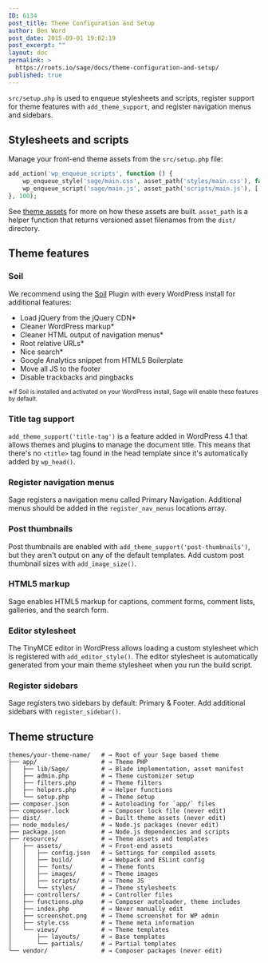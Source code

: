 ```yaml
---
ID: 6134
post_title: Theme Configuration and Setup
author: Ben Word
post_date: 2015-09-01 19:02:19
post_excerpt: ""
layout: doc
permalink: >
  https://roots.io/sage/docs/theme-configuration-and-setup/
published: true
---
```

`src/setup.php` is used to enqueue stylesheets and scripts, register support for theme features with <code>add_theme_support</code>, and register navigation menus and sidebars.

## Stylesheets and scripts

Manage your front-end theme assets from the `src/setup.php` file:

```php
add_action('wp_enqueue_scripts', function () {
    wp_enqueue_style('sage/main.css', asset_path('styles/main.css'), false, null);
    wp_enqueue_script('sage/main.js', asset_path('scripts/main.js'), ['jquery'], null, true);
}, 100);
```

See [theme assets](/sage/theme-development-and-building.md#theme-assets) for more on how these assets are built. `asset_path` is a helper function that returns versioned asset filenames from the `dist/` directory.

## Theme features

### Soil

We recommend using the [Soil](/plugins/soil) Plugin with every WordPress install for additional features:

* Load jQuery from the jQuery CDN*
* Cleaner WordPress markup*
* Cleaner HTML output of navigation menus*
* Root relative URLs*
* Nice search*
* Google Analytics snippet from HTML5 Boilerplate
* Move all JS to the footer
* Disable trackbacks and pingbacks

<small>&lowast;If Soil is installed and activated on your WordPress install, Sage will enable these features by default.</small>

### Title tag support

`add_theme_support('title-tag')` is a feature added in WordPress 4.1 that allows themes and plugins to manage the document title. This means that there's no `<title>` tag found in the head template since it's automatically added by `wp_head()`.

### Register navigation menus

Sage registers a navigation menu called Primary Navigation. Additional menus should be added in the `register_nav_menus` locations array.

### Post thumbnails

Post thumbnails are enabled with `add_theme_support('post-thumbnails')`, but they aren't output on any of the default templates. Add custom post thumbnail sizes with `add_image_size()`.

### HTML5 markup

Sage enables HTML5 markup for captions, comment forms, comment lists, galleries, and the search form.

### Editor stylesheet

The TinyMCE editor in WordPress allows loading a custom stylesheet which is registered with `add_editor_style()`. The editor stylesheet is automatically generated from your main theme stylesheet when you run the build script.

### Register sidebars

Sage registers two sidebars by default: Primary & Footer. Add additional sidebars with `register_sidebar()`.

## Theme structure

```shell
themes/your-theme-name/   # → Root of your Sage based theme
├── app/                  # → Theme PHP
│   ├── lib/Sage/         # → Blade implementation, asset manifest
│   ├── admin.php         # → Theme customizer setup
│   ├── filters.php       # → Theme filters
│   ├── helpers.php       # → Helper functions
│   └── setup.php         # → Theme setup
├── composer.json         # → Autoloading for `app/` files
├── composer.lock         # → Composer lock file (never edit)
├── dist/                 # → Built theme assets (never edit)
├── node_modules/         # → Node.js packages (never edit)
├── package.json          # → Node.js dependencies and scripts
├── resources/            # → Theme assets and templates
│   ├── assets/           # → Front-end assets
│   │   ├── config.json   # → Settings for compiled assets
│   │   ├── build/        # → Webpack and ESLint config
│   │   ├── fonts/        # → Theme fonts
│   │   ├── images/       # → Theme images
│   │   ├── scripts/      # → Theme JS
│   │   └── styles/       # → Theme stylesheets
│   ├── controllers/      # → Controller files
│   ├── functions.php     # → Composer autoloader, theme includes
│   ├── index.php         # → Never manually edit
│   ├── screenshot.png    # → Theme screenshot for WP admin
│   ├── style.css         # → Theme meta information
│   └── views/            # → Theme templates
│       ├── layouts/      # → Base templates
│       └── partials/     # → Partial templates
└── vendor/               # → Composer packages (never edit)
```
